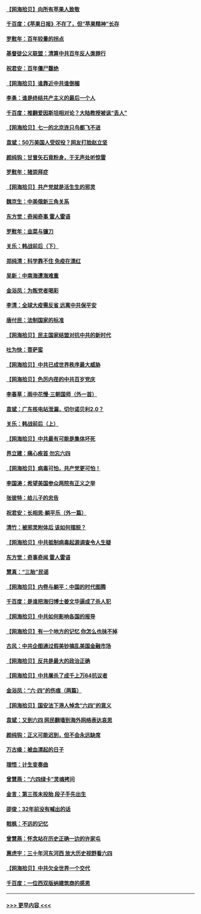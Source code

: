 #### [【网海拾贝】向所有苹果人致敬](../pages/nsc993/n13046795.md?t=06260901) 
#### [千百度：《苹果日报》不在了，但“苹果精神”长存](../pages/nsc993/n13046703.md?t=06260901) 
#### [罗慰年：百年较量的拐点](../pages/nsc993/n13046542.md?t=06260901) 
#### [基督徒公义联盟：清算中共百年反人类罪行](../pages/nsc993/n13046499.md?t=06260901) 
#### [祝君安：百年僵尸罄绝](../pages/nsc993/n13045595.md?t=06260901) 
#### [【网海拾贝】谁靠近中共谁倒楣](../pages/nsc993/n13044667.md?t=06260901) 
#### [李勇：谁是终结共产主义的最后一个人](../pages/nsc993/n13044397.md?t=06260901) 
#### [千百度：推翻爱因斯坦相对论？大陆教授被讽“丢人”](../pages/nsc993/n13043908.md?t=06260901) 
#### [【网海拾贝】七一的北京连只鸟都飞不进](../pages/nsc993/n13041377.md?t=06260901) 
#### [袁斌：50万美国人受奴役？网友打脸赵立坚](../pages/nsc993/n13041330.md?t=06260901) 
#### [颜纯钩：甘冒矢石竟粉身，于无声处听惊雷](../pages/nsc993/n13041140.md?t=06260901) 
#### [罗慰年：猪崇拜症](../pages/nsc993/n13041071.md?t=06260901) 
#### [【网海拾贝】共产党就是活生生的邪灵](../pages/nsc993/n13036627.md?t=06260901) 
#### [魏京生：中美俄新三角关系](../pages/nsc993/n13035986.md?t=06260901) 
#### [东方觉：奇闻奇事 雷人雷语](../pages/nsc993/n13035878.md?t=06260901) 
#### [罗慰年：韭菜与镰刀](../pages/nsc993/n13034374.md?t=06260901) 
#### [关乐：韩战前后（下）](../pages/nsc993/n13034113.md?t=06260901) 
#### [郑纯清：科学靠不住 免疫在漂红](../pages/nsc993/n13034093.md?t=06260901) 
#### [吴新：中南海遭海难重](../pages/nsc993/n13034084.md?t=06260901) 
#### [金浴凤：为叛党者喝彩](../pages/nsc993/n13034058.md?t=06260901) 
#### [李清：全球大疫需反省 远离中共保平安](../pages/nsc993/n13033784.md?t=06260901) 
#### [唐付民：法制国家的标准](../pages/nsc993/n13032944.md?t=06260901) 
#### [【网海拾贝】民主国家结盟对抗中共的新时代](../pages/nsc993/n13031717.md?t=06260901) 
#### [吐为快：菩萨蛮](../pages/nsc993/n13030033.md?t=06260901) 
#### [【网海拾贝】中共已成世界秩序最大威胁](../pages/nsc993/n13028138.md?t=06260901) 
#### [【网海拾贝】色厉内荏的中共百岁党庆](../pages/nsc993/n13025582.md?t=06260901) 
#### [李春草：雨中花慢‧三朝国师（外一首）](../pages/nsc993/n13025567.md?t=06260901) 
#### [袁斌：广东核电站泄漏，切尔诺贝利2.0？](../pages/nsc993/n13025475.md?t=06260901) 
#### [关乐：韩战前后（上）](../pages/nsc993/n13025387.md?t=06260901) 
#### [【网海拾贝】中共最有可能是集体坏死](../pages/nsc993/n13023101.md?t=06260901) 
#### [界立建：痛心疾首 勿忘六四](../pages/nsc993/n13022339.md?t=06260901) 
#### [【网海拾贝】病毒可怕，共产党更可怕！](../pages/nsc993/n13020728.md?t=06260901) 
#### [李国涛：希望美国参众两院有正义之举](../pages/nsc993/n13020674.md?t=06260901) 
#### [张彼特：给儿子的忠告](../pages/nsc993/n13018934.md?t=06260901) 
#### [祝君安：长相思‧躺平乐（外一篇）](../pages/nsc993/n13018923.md?t=06260901) 
#### [清竹：被邪灵附体后 该如何摆脱？](../pages/nsc993/n13018877.md?t=06260901) 
#### [【网海拾贝】中共抵制病毒起源调查令人生疑](../pages/nsc993/n13017785.md?t=06260901) 
#### [东方觉：奇事奇闻 雷人雷语](../pages/nsc993/n13017577.md?t=06260901) 
#### [慧真：“三胎”民谣](../pages/nsc993/n13017394.md?t=06260901) 
#### [【网海拾贝】内卷与躺平：中国的时代图腾](../pages/nsc993/n13016128.md?t=06260901) 
#### [千百度：是谁把海归博士姜文华逼成了杀人犯](../pages/nsc993/n13015218.md?t=06260901) 
#### [【网海拾贝】中共如何影响各国的报导](../pages/nsc993/n13012599.md?t=06260901) 
#### [【网海拾贝】有一个地方的记忆 你怎么也抹不掉](../pages/nsc993/n13009802.md?t=06260901) 
#### [古风：中共企图通过假美钞搞乱美国金融市场](../pages/nsc993/n13009626.md?t=06260901) 
#### [【网海拾贝】反共是最大的政治正确](../pages/nsc993/n13007051.md?t=06260901) 
#### [【网海拾贝】中共屠杀了成千上万64抗议者](../pages/nsc993/n13002713.md?t=06260901) 
#### [金浴凤：“六·四”的伤痕（两篇）](../pages/nsc993/n13001719.md?t=06260901) 
#### [【网海拾贝】国安法下港人悼念“六四”的意义](../pages/nsc993/n13001039.md?t=06260901) 
#### [袁斌：又到六四 网民翻墙到海外网络表达哀思](../pages/nsc993/n13000995.md?t=06260901) 
#### [颜纯钩：正义可能迟到，但不会永远缺席](../pages/nsc993/n13000920.md?t=06260901) 
#### [万古缘：被血漂起的日子](../pages/nsc993/n13000914.md?t=06260901) 
#### [理悟：计生变奏曲](../pages/nsc993/n13000414.md?t=06260901) 
#### [曾慧燕：“六四绿卡”灵魂拷问](../pages/nsc993/n13000277.md?t=06260901) 
#### [金言：第三孩未投胎 段子手先出生](../pages/nsc993/n13000215.md?t=06260901) 
#### [邵俊：32年前没有喊出的话](../pages/nsc993/n13000181.md?t=06260901) 
#### [戟枫：不远的记忆](../pages/nsc993/n13000121.md?t=06260901) 
#### [曾慧燕：怀念站在历史正确一边的许家屯](../pages/nsc993/n13000073.md?t=06260901) 
#### [惠虎宇：三十年河东河西 放大历史视野看六四](../pages/nsc993/n13000018.md?t=06260901) 
#### [【网海拾贝】中共欠全世界一个交代](../pages/nsc993/n12998706.md?t=06260901) 
#### [千百度：一位西双版纳建筑商的感恩](../pages/nsc993/n12998487.md?t=06260901) 

----
#### [ >>> 更早内容 <<< ](../indexes/nsc993-earlier.md)
